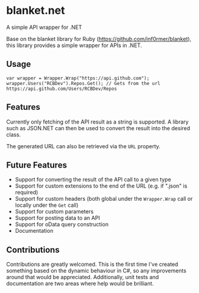 blanket.net
===========

A simple API wrapper for .NET

Base on the blanket library for Ruby (https://github.com/inf0rmer/blanket), this library provides a simple wrapper for APIs in .NET.

## Usage

    var wrapper = Wrapper.Wrap("https://api.github.com");
    wrapper.Users("RCBDev").Repos.Get(); // Gets from the url https://api.github.com/Users/RCBDev/Repos

## Features

Currently only fetching of the API result as a string is supported. A library such as JSON.NET can then be used to convert the result into the desired class.

The generated URL can also be retrieved via the `URL` property.

## Future Features

* Support for converting the result of the API call to a given type
* Support for custom extensions to the end of the URL (e.g. if ".json" is required)
* Support for custom headers (both global under the `Wrapper.Wrap` call or locally under the `Get` call)
* Support for custom parameters
* Support for posting data to an API
* Support for oData query construction
* Documentation

## Contributions

Contributions are greatly welcomed. This is the first time I've created something based on the dynamic behaviour in C#, so any improvements around that would be appreciated. Additionally, unit tests and documentation are two areas where help would be brilliant.
